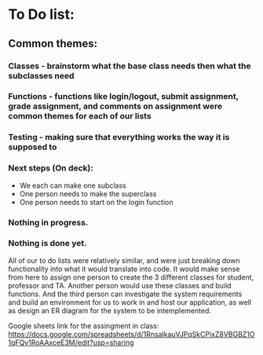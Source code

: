 # To Do list:

## Common themes:

### Classes - brainstorm what the base class needs then what the subclasses need

### Functions - functions like login/logout, submit assignment, grade assignment, and comments on assignment were common themes for each of our lists

### Testing - making sure that everything works the way it is supposed to


### Next steps (On deck):
- We each can make one subclass
- One person needs to make the superclass
- One person needs to start on the login function
  
### Nothing in progress.
  
### Nothing is done yet.

All of our to do lists were relatively similar, and were just breaking down functionality into what it would translate into code. It would make sense from here to assign one person to create the 3 different classes for student, professor and TA. Another person would use these classes and build functions. And the third person can investigate the system requirements and build an environment for us to work in and host our application, as well as design an ER diagram for the system to be intemplemented. 



Google sheets link for the assingment in class: https://docs.google.com/spreadsheets/d/1RnsalkauVJPqSkCPixZ8VBGBZ1O1qFQv1RoAAxceE3M/edit?usp=sharing
